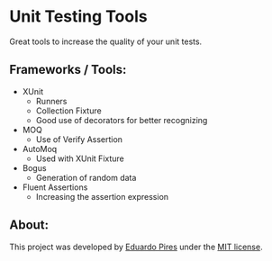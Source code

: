 
Unit Testing Tools
=====================
Great tools to increase the quality of your unit tests.

## Frameworks / Tools:

- XUnit
  - Runners
  - Collection Fixture
  - Good use of decorators for better recognizing
- MOQ
  - Use of Verify Assertion
- AutoMoq
  - Used with XUnit Fixture
- Bogus
  - Generation of random data
- Fluent Assertions
  - Increasing the assertion expression

## About:
This project was developed by [Eduardo Pires](http://eduardopires.net.br) under the [MIT license](LICENSE).
